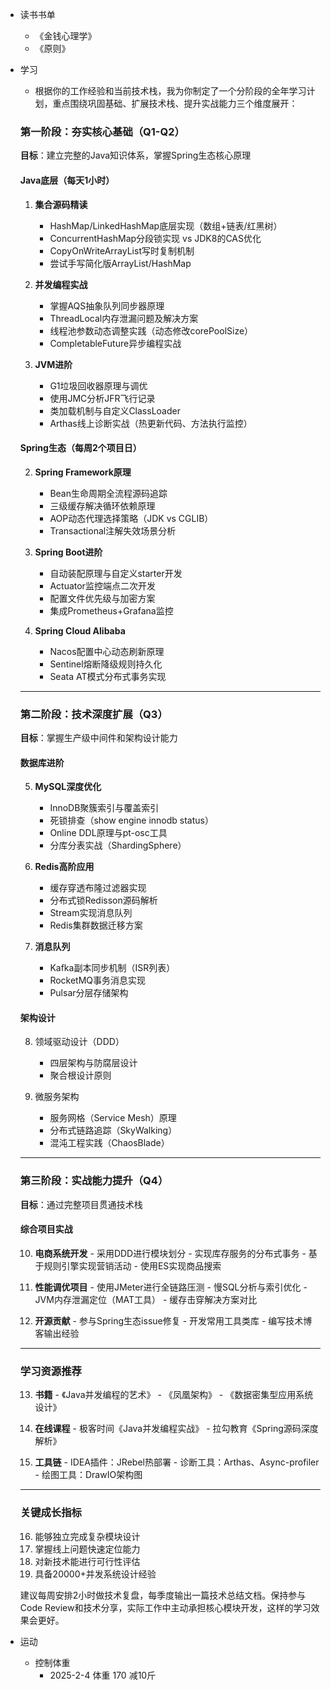 

-  读书书单
	- 《金钱心理学》
	-  《原则》
- 学习
	- 根据你的工作经验和当前技术栈，我为你制定了一个分阶段的全年学习计划，重点围绕巩固基础、扩展技术栈、提升实战能力三个维度展开：
	### **第一阶段：夯实核心基础（Q1-Q2）**
	**目标**：建立完整的Java知识体系，掌握Spring生态核心原理
	
	#### **Java底层（每天1小时）**
	1. **集合源码精读**
	   - HashMap/LinkedHashMap底层实现（数组+链表/红黑树）
	   - ConcurrentHashMap分段锁实现 vs JDK8的CAS优化
	   - CopyOnWriteArrayList写时复制机制
	   - 尝试手写简化版ArrayList/HashMap
	
	2. **并发编程实战**
	   - 掌握AQS抽象队列同步器原理
	   - ThreadLocal内存泄漏问题及解决方案
	   - 线程池参数动态调整实践（动态修改corePoolSize）
	   - CompletableFuture异步编程实战
	
	1. **JVM进阶**
	   - G1垃圾回收器原理与调优
	   - 使用JMC分析JFR飞行记录
	   - 类加载机制与自定义ClassLoader
	   - Arthas线上诊断实战（热更新代码、方法执行监控）
	
	#### **Spring生态（每周2个项目日）**
	2. **Spring Framework原理**
	   - Bean生命周期全流程源码追踪
	   - 三级缓存解决循环依赖原理
	   - AOP动态代理选择策略（JDK vs CGLIB）
	   - Transactional注解失效场景分析
	
	3. **Spring Boot进阶**
	   - 自动装配原理与自定义starter开发
	   - Actuator监控端点二次开发
	   - 配置文件优先级与加密方案
	   - 集成Prometheus+Grafana监控
	
	4. **Spring Cloud Alibaba**
	   - Nacos配置中心动态刷新原理
	   - Sentinel熔断降级规则持久化
	   - Seata AT模式分布式事务实现
	
	---
	
	### **第二阶段：技术深度扩展（Q3）**
	**目标**：掌握生产级中间件和架构设计能力
	
	#### **数据库进阶**
	5. **MySQL深度优化**
	   - InnoDB聚簇索引与覆盖索引
	   - 死锁排查（show engine innodb status）
	   - Online DDL原理与pt-osc工具
	   - 分库分表实战（ShardingSphere）
	
	6. **Redis高阶应用**
	   - 缓存穿透布隆过滤器实现
	   - 分布式锁Redisson源码解析
	   - Stream实现消息队列
	   - Redis集群数据迁移方案
	
	7. **消息队列**
	   - Kafka副本同步机制（ISR列表）
	   - RocketMQ事务消息实现
	   - Pulsar分层存储架构
	
	#### **架构设计**
	8. 领域驱动设计（DDD）
	   - 四层架构与防腐层设计
	   - 聚合根设计原则
	
	9. 微服务架构
	   - 服务网格（Service Mesh）原理
	   - 分布式链路追踪（SkyWalking）
	   - 混沌工程实践（ChaosBlade）
	
	---
	
	### **第三阶段：实战能力提升（Q4）**
	**目标**：通过完整项目贯通技术栈
	
	#### **综合项目实战**
	10. **电商系统开发**
	   - 采用DDD进行模块划分
	   - 实现库存服务的分布式事务
	   - 基于规则引擎实现营销活动
	   - 使用ES实现商品搜索
	
	11. **性能调优项目**
	   - 使用JMeter进行全链路压测
	   - 慢SQL分析与索引优化
	   - JVM内存泄漏定位（MAT工具）
	   - 缓存击穿解决方案对比
	
	12. **开源贡献**
	   - 参与Spring生态issue修复
	   - 开发常用工具类库
	   - 编写技术博客输出经验
	
	---
	
	### **学习资源推荐**
	13. **书籍**
	   - 《Java并发编程的艺术》
	   - 《凤凰架构》
	   - 《数据密集型应用系统设计》
	
	14. **在线课程**
	   - 极客时间《Java并发编程实战》
	   - 拉勾教育《Spring源码深度解析》
	
	15. **工具链**
	   - IDEA插件：JRebel热部署
	   - 诊断工具：Arthas、Async-profiler
	   - 绘图工具：DrawIO架构图
	
	---
	
	### **关键成长指标**
	16. 能够独立完成复杂模块设计
	17. 掌握线上问题快速定位能力
	18. 对新技术能进行可行性评估
	19. 具备20000+并发系统设计经验

	建议每周安排2小时做技术复盘，每季度输出一篇技术总结文档。保持参与Code Review和技术分享，实际工作中主动承担核心模块开发，这样的学习效果会更好。
- 运动
	- 控制体重
		- 2025-2-4 体重 170 减10斤
